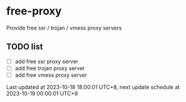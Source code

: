 
# free-proxy
Provide free ssr / trojan / vmess proxy servers


## TODO list
- [ ] add free ssr proxy server
- [ ] add free trojan proxy server
- [ ] add free vmess proxy server

Last updated at 2023-10-18 18:00:01 UTC+8, next update schedule at 2023-10-19 00:00:01 UTC+8

